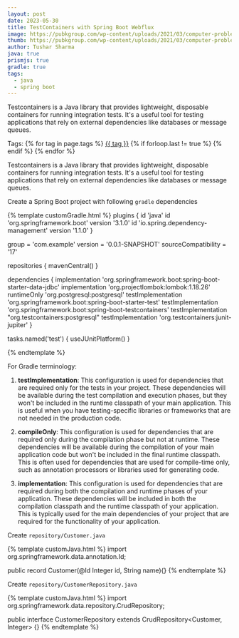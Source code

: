 ```yaml
---
layout: post
date: 2023-05-30
title: TestContainers with Spring Boot Webflux
image: https://pubkgroup.com/wp-content/uploads/2021/03/computer-problems.jpg
thumb: https://pubkgroup.com/wp-content/uploads/2021/03/computer-problems.jpg
author: Tushar Sharma
java: true
prismjs: true
gradle: true
tags:
  - java
  - spring boot
---
```


Testcontainers is a Java library that provides lightweight, disposable containers for running integration tests. It's a useful tool for testing applications that rely on external dependencies like databases or message queues.<!-- truncate_here -->
<p>Tags: {% for tag in page.tags %} <a class="mytag" href="/tag/{{ tag }}" title="View posts tagged with &quot;{{ tag }}&quot;">{{ tag }}</a>  {% if forloop.last != true %} {% endif %} {% endfor %} </p>

Testcontainers is a Java library that provides lightweight, disposable containers for running integration tests. It's a useful tool for testing applications that rely on external dependencies like databases or message queues.

Create a Spring Boot project with following `gradle` dependencies 

{% template customGradle.html %}
plugins {
    id 'java'
    id 'org.springframework.boot' version '3.1.0'
    id 'io.spring.dependency-management' version '1.1.0'
}

group = 'com.example'
version = '0.0.1-SNAPSHOT'
sourceCompatibility = '17'

repositories {
    mavenCentral()
}

dependencies {
    implementation 'org.springframework.boot:spring-boot-starter-data-jdbc'
    implementation 'org.projectlombok:lombok:1.18.26'
    runtimeOnly 'org.postgresql:postgresql'
    testImplementation 'org.springframework.boot:spring-boot-starter-test'
    testImplementation 'org.springframework.boot:spring-boot-testcontainers'
    testImplementation "org.testcontainers:postgresql"
    testImplementation 'org.testcontainers:junit-jupiter'
}

tasks.named('test') {
    useJUnitPlatform()
}

{% endtemplate %}

For Gradle terminology:

1. **testImplementation**: This configuration is used for dependencies that are required only for the tests in your project. These dependencies will be available during the test compilation and execution phases, but they won't be included in the runtime classpath of your main application. This is useful when you have testing-specific libraries or frameworks that are not needed in the production code.

2. **compileOnly**: This configuration is used for dependencies that are required only during the compilation phase but not at runtime. These dependencies will be available during the compilation of your main application code but won't be included in the final runtime classpath. This is often used for dependencies that are used for compile-time only, such as annotation processors or libraries used for generating code.

3. **implementation**: This configuration is used for dependencies that are required during both the compilation and runtime phases of your application. These dependencies will be included in both the compilation classpath and the runtime classpath of your application. This is typically used for the main dependencies of your project that are required for the functionality of your application.

Create `repository/Customer.java`

{% template customJava.html %}
import org.springframework.data.annotation.Id;

public record Customer(@Id Integer id, String name){}
{% endtemplate %}

Create `repository/CustomerRepository.java`


{% template customJava.html %}
import org.springframework.data.repository.CrudRepository;

public interface CustomerRepository extends CrudRepository<Customer, Integer> {}
{% endtemplate %}